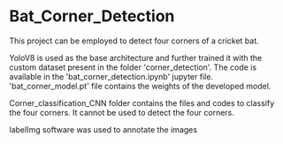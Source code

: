 # Bat_Corner_Detection

This project can be employed to detect four corners of a cricket bat.

YoloV8 is used as the base architecture and further trained it with the custom dataset present in the folder 'corner_detection'.
The code is available in the 'bat_corner_detection.ipynb' jupyter file.
'bat_corner_model.pt' file contains the weights of the developed model.

Corner_classification_CNN folder contains the files and codes to classify the four corners. It cannot be used to detect the four corners.

labelImg software was used to annotate the images

